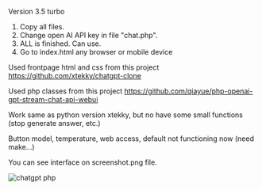 Version 3.5 turbo

1) Copy all files. 
2) Change open AI API key in file "chat.php". 
3) ALL is finished. Can use. 
4) Go to index.html any browser or mobile device

Used frontpage html and css from this project
https://github.com/xtekky/chatgpt-clone

Used php classes from this project
https://github.com/qiayue/php-openai-gpt-stream-chat-api-webui

Work same as python version xtekky, but no have some small functions (stop generate answer, etc.)

Button model, temperature, web access, default not functioning now (need make...)

You can see interface on screenshot.png file.

<img src="https://user-images.githubusercontent.com/98614666/232768610-fdeada85-3d21-4cf9-915e-a0ec9f3b7a9f.png" alt="chatgpt php"/>
